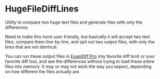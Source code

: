 # HugeFileDiffLines
Utility to compare two huge text files and generate files with only the differences

Need to make this more user friendly, but basically it will accept two text files, compare them line-by-line, and spit out two output files, with only the lines that are not identical.

You can run these output files in [ExamDiff Pro](https://www.prestosoft.com/edp_examdiffpro.asp) (my favorite diff tool) or your favorite diff tool, and see the differences without trying to load these entire files into memory. It may or may not work the way you expect, depending on how different the files actually are.
